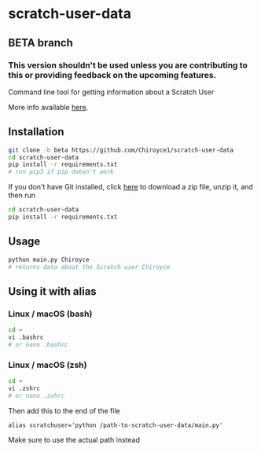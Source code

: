 # scratch-user-data
## BETA branch
### This version shouldn't be used unless you are contributing to this or providing feedback on the upcoming features.

Command line tool for getting information about a Scratch User

More info available [here](https://scratch.mit.edu/discuss/topic/542409/?page=1#post-5600424).

## Installation

```bash
git clone -b beta https://github.com/Chiroyce1/scratch-user-data
cd scratch-user-data
pip install -r requirements.txt
# run pip3 if pip doesn't work
```

If you don't have Git installed, click [here](https://github.com/Chiroyce1/scratch-user-data/archive/refs/heads/main.zip) to download a zip file, unzip it, and then run 
```bash
cd scratch-user-data
pip install -r requirements.txt
```

## Usage
```bash
python main.py Chiroyce
# returns data about the Scratch user Chiroyce
```

## Using it with alias
### Linux / macOS (bash)
```bash
cd ~
vi .bashrc
# or nano .bashrc
```

### Linux / macOS (zsh)
```zsh
cd ~
vi .zshrc
# or nano .zshrc
```

Then add this to the end of the file
```bashrc
alias scratchuser='python /path-to-scratch-user-data/main.py'
```
Make sure to use the actual path instead
